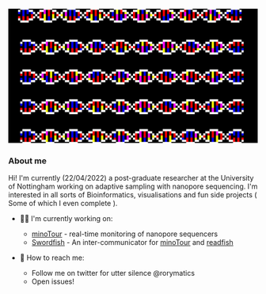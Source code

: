 ![cool pixel DNA art](dnapixels.PNG)

### About me
Hi! I'm currently (22/04/2022) a post-graduate researcher at the University of Nottingham working on adaptive sampling with nanopore sequencing. I'm interested in all sorts of Bioinformatics, visualisations and fun side projects ( Some of which I even complete ). 

  - 🐱‍💻 I'm currently working on:
    - [minoTour](https://github.com/LooseLab/minotourapp) - real-time monitoring of nanopore sequencers
    - [Swordfish](https://github.com/LooseLab/swordfish) - An inter-communicator for [minoTour](https://github.com/LooseLab/minotourapp) and [readfish](https://github.com/LooseLab/readfish)
    

  - 🔭 How to reach me:
    - Follow me on twitter for utter silence @rorymatics
    - Open issues! 
<!--
**Adoni5/Adoni5** is a ✨ _special_ ✨ repository because its `README.md` (this file) appears on your GitHub profile.

Here are some ideas to get you started:

- 🔭 I’m currently working on ...
- 🌱 I’m currently learning ...
- 👯 I’m looking to collaborate on ...
- 🤔 I’m looking for help with ...
- 💬 Ask me about ...
- 📫 How to reach me: ...
- 😄 Pronouns: ...
- ⚡ Fun fact: ...
-->
